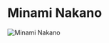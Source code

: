 # Minami Nakano

![Minami Nakano](https://static.wikia.nocookie.net/chainsaw-man/images/0/0d/Minami_Nakano.png/revision/latest?cb=20230429230010)

